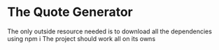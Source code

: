 # The Quote Generator

The only outside resource needed is to download all the dependencies using npm i
The project should work all on its owns
